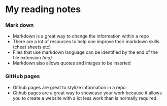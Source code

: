 # My reading notes

### Mark down
* Markdown is a great way to change the information within a repo
* There are a lot of resources to help one improve their markdown skills (cheat sheets etc)
* Files that use markdown language can be identified by the end of the file extension *(md)*
* Markdown also allows quotes and images to be inserted 


### GitHub pages

* Github pages are great to stylize information in a repo
* Github pages are a great way to showcase your work because it allows you to create a website with a lot less work than is normally required.